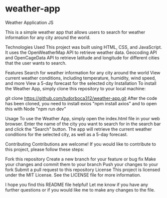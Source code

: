 # weather-app
Weather Application JS

This is a simple weather app that allows users to search for weather information for any city around the world.

Technologies Used
This project was built using HTML, CSS, and JavaScript. It uses the OpenWeatherMap API to retrieve weather data. Geocoding API and OpenCageData API to retrieve latitude and longitude for different cities that the user wants to search.

Features
Search for weather information for any city around the world
View current weather conditions, including temperature, humidity, wind speed, and more
View a 5-day forecast for the selected city
Installation
To install the Weather App, simply clone this repository to your local machine:

git clone https://github.com/tudorboca312/weather-app.git
After the code has been cloned, you need to install exios "npm install axios" and to open this with Node "npm run dev"

Usage
To use the Weather App, simply open the index.html file in your web browser. Enter the name of the city you want to search for in the search bar and click the "Search" button. The app will retrieve the current weather conditions for the selected city, as well as a 5-day forecast.

Contributing
Contributions are welcome! If you would like to contribute to this project, please follow these steps:

Fork this repository
Create a new branch for your feature or bug fix
Make your changes and commit them to your branch
Push your changes to your fork
Submit a pull request to this repository
License
This project is licensed under the MIT License. See the LICENSE file for more information.

I hope you find this README file helpful! Let me know if you have any further questions or if you would like me to make any changes to the file.
